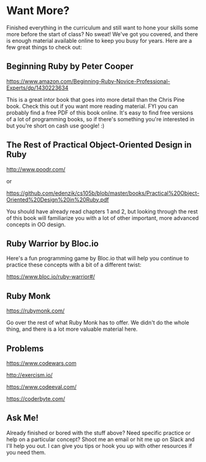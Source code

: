 # Want More?

Finished everything in the curriculum and still want to hone your skills some more before the start of class? No sweat! We've got you covered, and there is enough material available online to keep you busy for years. Here are a few great things to check out:

## Beginning Ruby by Peter Cooper

<https://www.amazon.com/Beginning-Ruby-Novice-Professional-Experts/dp/1430223634>

This is a great intor book that goes into more detail than the Chris Pine book. Check this out if you want more reading material. FYI you can probably find a free PDF of this book online. It's easy to find free versions of a lot of programming books, so if there's something you're interested in but you're short on cash use google! :)

## The Rest of Practical Object-Oriented Design in Ruby

<http://www.poodr.com/>

or

<https://github.com/edenzik/cs105b/blob/master/books/Practical%20Object-Oriented%20Design%20in%20Ruby.pdf>

You should have already read chapters 1 and 2, but looking through the rest of this book will familiarize you with a lot of other important, more advanced concepts in OO design.

## Ruby Warrior by Bloc.io

Here's a fun programming game by Bloc.io that will help you continue to practice these concepts with a bit of a different twist:

<https://www.bloc.io/ruby-warrior#/>

## Ruby Monk

<https://rubymonk.com/>

Go over the rest of what Ruby Monk has to offer. We didn't do the whole thing, and there is a lot more valuable material here.

## Problems

<https://www.codewars.com>

<http://exercism.io/>

<https://www.codeeval.com/>

<https://coderbyte.com/>

## Ask Me!

Already finished or bored with the stuff above? Need specific practice or help on a particular concept? Shoot me an email or hit me up on Slack and I'll help you out. I can give you tips or hook you up with other resources if you need them.


